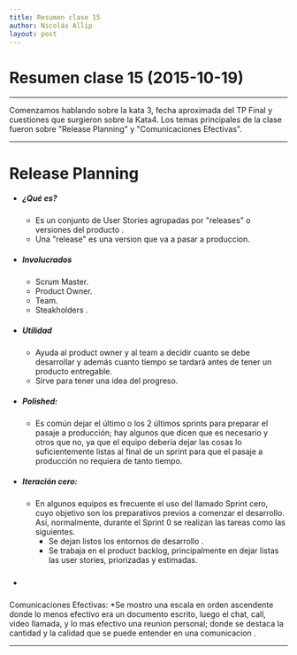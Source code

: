 ```yaml
---
title: Resumen clase 15
author: Nicolás Allip
layout: post
---
```


Resumen clase 15 (2015-10-19)
=============================
---
Comenzamos hablando sobre la kata 3, fecha aproximada del TP Final y cuestiones que surgieron sobre la Kata4. Los temas principales de la clase fueron sobre "Release Planning" y "Comunicaciones Efectivas".

---
# Release Planning

* #####  ¿Qué es?
    - Es un conjunto de User Stories agrupadas por "releases" o versiones del producto .
	- Una "release" es una version  que va a pasar a produccion.


* #####  Involucrados
	- Scrum Master.
	- Product Owner.
	- Team.
	- Steakholders .


* ##### Utilidad
	- Ayuda al product owner y al team a decidir cuanto se debe desarrollar y además cuanto tiempo se tardará antes de tener un producto entregable.
	- Sirve para tener una idea del progreso.

* ##### Polished:
	* Es común dejar el último o los 2 últimos sprints para preparar el pasaje a producción; hay algunos que dicen que es necesario y otros que no, ya que el equipo debería dejar las cosas lo suficientemente listas al final de un sprint para que el pasaje a producción no requiera de tanto tiempo.

* ##### Iteración cero:
	* En algunos equipos es frecuente el uso del llamado Sprint cero, cuyo objetivo son los preparativos previos a comenzar el desarrollo. Así, normalmente, durante el Sprint 0 se realizan las tareas como las siguientes. 
	 	- Se dejan listos los entornos de desarrollo .
	 	- Se trabaja en el product backlog, principalmente en dejar listas las user stories, priorizadas y estimadas.

* #####  
Comunicaciones Efectivas:
	*Se mostro una escala en orden ascendente donde lo menos efectivo era un documento escrito, luego el chat, call, video llamada, y lo mas efectivo una reunion personal; donde se destaca la cantidad y la calidad que se puede entender en una comunicacion .

---